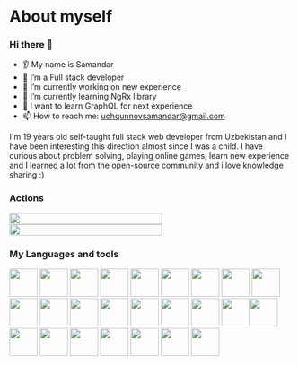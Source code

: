 # About myself


### Hi there 👋
* 👂 My name is Samandar
* 👷 I’m a Full stack developer
* 🔭 I’m currently working on new experience
* 🌱 I’m currently learning NgRx library
* 💬 I want to learn GraphQL for next experience
* 📫 How to reach me: uchqunnovsamandar@gmail.com


I'm 19 years old self-taught full stack web developer from Uzbekistan and I have been interesting this direction almost since I was a child. I have curious about problem solving, playing online games, learn new experience and I learned a lot from the open-source community and i love knowledge sharing :)


### Actions

<div style="display:flex;flex-wrap:wrap"><img width="50%" style="min-width:543px" src="https://github-readme-stats.vercel.app/api?username=samandar02&show_icons=true" /><img width="50%" style="min-width:543px" src="https://github-readme-streak-stats.herokuapp.com/?user=samandar02" /></div>




### My Languages and tools

<img width="50" src="https://cdn.jsdelivr.net/gh/devicons/devicon/icons/dotnetcore/dotnetcore-original.svg" />
<img width="50" src="https://cdn.jsdelivr.net/gh/devicons/devicon/icons/angularjs/angularjs-plain.svg" />
<img width="50" src="https://cdn.jsdelivr.net/gh/devicons/devicon/icons/csharp/csharp-original.svg" />
<img width="50" src="https://cdn.jsdelivr.net/gh/devicons/devicon/icons/git/git-original.svg" />
<img width="50" src="https://jwt.io/img/pic_logo.svg" />
<img width="50" src="https://rxjs.dev/generated/images/marketing/home/Rx_Logo-512-512.png" />
<img width="50" src="https://cdn.jsdelivr.net/gh/devicons/devicon/icons/photoshop/photoshop-plain.svg" />
<img width="50" src="https://chapmanworld.com/wp-content/uploads/2017/06/microsoft-iis.png" />
<img width="50" src="https://cdn.jsdelivr.net/gh/devicons/devicon/icons/firebase/firebase-plain.svg" />
<img width="50" src="https://ngrx.io/assets/images/badge.svg" />
<img width="50" src="https://cdn.jsdelivr.net/gh/devicons/devicon/icons/heroku/heroku-original.svg" />
<img width="50" src="https://cdn.jsdelivr.net/gh/devicons/devicon/icons/html5/html5-original-wordmark.svg" />
<img width="50" src="https://upload.wikimedia.org/wikipedia/commons/thumb/9/9a/Visual_Studio_Code_1.35_icon.svg/1200px-Visual_Studio_Code_1.35_icon.svg.png" />
<img width="50" src="https://cdn.jsdelivr.net/gh/devicons/devicon/icons/css3/css3-original-wordmark.svg" />
<img width="50" src="https://cdn.jsdelivr.net/gh/devicons/devicon/icons/javascript/javascript-original.svg" />
<img width="50" src="https://upload.wikimedia.org/wikipedia/commons/thumb/5/59/Visual_Studio_Icon_2019.svg/1200px-Visual_Studio_Icon_2019.svg.png" />
<img width="50" src="https://res.cloudinary.com/postman/image/upload/t_team_logo/v1629869194/team/2893aede23f01bfcbd2319326bc96a6ed0524eba759745ed6d73405a3a8b67a8" /><img width="50" src="https://plugins.jetbrains.com/files/18147/186073/icon/pluginIcon.svg" />
<img width="50" src="https://cdn.jsdelivr.net/gh/devicons/devicon/icons/microsoftsqlserver/microsoftsqlserver-plain-wordmark.svg" />
<img width="50" src="https://cdn.jsdelivr.net/gh/devicons/devicon/icons/tortoisegit/tortoisegit-original.svg" />
<img width="50" src="https://cdn.jsdelivr.net/gh/devicons/devicon/icons/sass/sass-original.svg" />
<img width="50" src="https://cdn.jsdelivr.net/gh/devicons/devicon/icons/typescript/typescript-original.svg" />
<img width="50" src="https://cdn.jsdelivr.net/gh/devicons/devicon/icons/docker/docker-original.svg" />
<img width="50" src="https://cdn.jsdelivr.net/gh/devicons/devicon/icons/graphql/graphql-plain.svg" />
<img width="50" src="https://cdn.jsdelivr.net/gh/devicons/devicon/icons/nodejs/nodejs-original.svg" />
          
